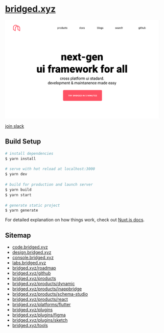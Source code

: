# [bridged.xyz](https://softmarshmallow.github.io/bridged.xyz/)

![](./docs/readme/images/home-example.png)


[join slack](https://join.slack.com/t/bridgedhq/shared_invite/zt-h9eyanie-U_t2XB1mrzRxcPww306aCA)

## Build Setup

```bash
# install dependencies
$ yarn install

# serve with hot reload at localhost:3000
$ yarn dev

# build for production and launch server
$ yarn build
$ yarn start

# generate static project
$ yarn generate
```

For detailed explanation on how things work, check out [Nuxt.js docs](https://nuxtjs.org).


## Sitemap
- [code.bridged.xyz](code.bridged.xyz)
- [design.bridged.xyz](design.bridged.xyz)
- [console.bridged.xyz](console.bridged.xyz)
- [labs.bridged.xyz](labs.bridged.xyz)
- [bridged.xyz/roadmap](bridged.xyz/roadmap)
- [bridged.xyz/github](bridged.xyz/github)
- [bridged.xyz/products](bridged.xyz/products)
- [bridged.xyz/products/dynamic](bridged.xyz/products/dynamic)
- [bridged.xyz/products/inappbridge](bridged.xyz/products/inappbridge)
- [bridged.xyz/products/schema-studio](bridged.xyz/tools/schema-studio)
- [bridged.xyz/products/react](bridged.xyz/products/react)
- [bridged.xyz/platforms/flutter](bridged.xyz/platforms/flutter)
- [bridged.xyz/plugins](bridged.xyz/plugins)
- [bridged.xyz/plugins/figma](bridged.xyz/plugins/figma)
- [bridged.xyz/plugins/sketch](bridged.xyz/plugins/sketch)
- [bridged.xyz/tools](bridged.xyz/tools)
